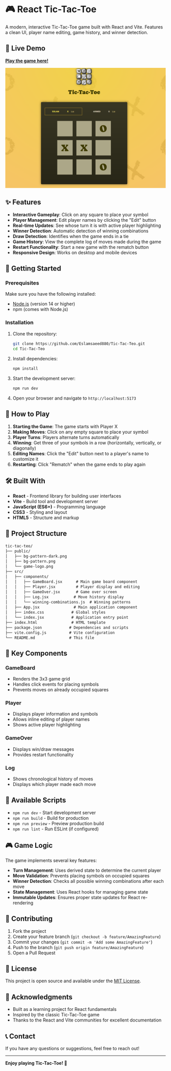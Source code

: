 # 🎮 React Tic-Tac-Toe

A modern, interactive Tic-Tac-Toe game built with React and Vite. Features a clean UI, player name editing, game history, and winner detection.

## 🔗 Live Demo
**[Play the game here!](https://eslamsaeed880.github.io/Tic-Tac-Teo/)**

![Tic-Tac-Toe Game](./public/image.png)

## ✨ Features

- **Interactive Gameplay**: Click on any square to place your symbol
- **Player Management**: Edit player names by clicking the "Edit" button
- **Real-time Updates**: See whose turn it is with active player highlighting
- **Winner Detection**: Automatic detection of winning combinations
- **Draw Detection**: Identifies when the game ends in a tie
- **Game History**: View the complete log of moves made during the game
- **Restart Functionality**: Start a new game with the rematch button
- **Responsive Design**: Works on desktop and mobile devices

## 🚀 Getting Started

### Prerequisites

Make sure you have the following installed:
- [Node.js](https://nodejs.org/) (version 14 or higher)
- npm (comes with Node.js)

### Installation

1. Clone the repository:
   ```bash
   git clone https://github.com/Eslamsaeed880/Tic-Tac-Teo.git
   cd Tic-Tac-Teo
   ```

2. Install dependencies:
   ```bash
   npm install
   ```

3. Start the development server:
   ```bash
   npm run dev
   ```

4. Open your browser and navigate to `http://localhost:5173`

## 🎯 How to Play

1. **Starting the Game**: The game starts with Player X
2. **Making Moves**: Click on any empty square to place your symbol
3. **Player Turns**: Players alternate turns automatically
4. **Winning**: Get three of your symbols in a row (horizontally, vertically, or diagonally)
5. **Editing Names**: Click the "Edit" button next to a player's name to customize it
6. **Restarting**: Click "Rematch" when the game ends to play again

## 🛠️ Built With

- **React** - Frontend library for building user interfaces
- **Vite** - Build tool and development server
- **JavaScript (ES6+)** - Programming language
- **CSS3** - Styling and layout
- **HTML5** - Structure and markup

## 📁 Project Structure

```
tic-tac-teo/
├── public/
│   ├── bg-pattern-dark.png
│   ├── bg-pattern.png
│   └── game-logo.png
├── src/
│   ├── components/
│   │   ├── GameBoard.jsx      # Main game board component
│   │   ├── Player.jsx         # Player display and editing
│   │   ├── GameOver.jsx       # Game over screen
│   │   ├── Log.jsx           # Move history display
│   │   └── winning-combinations.js  # Winning patterns
│   ├── App.jsx               # Main application component
│   ├── index.css            # Global styles
│   └── index.jsx            # Application entry point
├── index.html               # HTML template
├── package.json            # Dependencies and scripts
├── vite.config.js          # Vite configuration
└── README.md               # This file
```

## 🎨 Key Components

### GameBoard
- Renders the 3x3 game grid
- Handles click events for placing symbols
- Prevents moves on already occupied squares

### Player
- Displays player information and symbols
- Allows inline editing of player names
- Shows active player highlighting

### GameOver
- Displays win/draw messages
- Provides restart functionality

### Log
- Shows chronological history of moves
- Displays which player made each move

## 🚀 Available Scripts

- `npm run dev` - Start development server
- `npm run build` - Build for production
- `npm run preview` - Preview production build
- `npm run lint` - Run ESLint (if configured)

## 🎮 Game Logic

The game implements several key features:

- **Turn Management**: Uses derived state to determine the current player
- **Move Validation**: Prevents placing symbols on occupied squares
- **Winner Detection**: Checks all possible winning combinations after each move
- **State Management**: Uses React hooks for managing game state
- **Immutable Updates**: Ensures proper state updates for React re-rendering

## 🤝 Contributing

1. Fork the project
2. Create your feature branch (`git checkout -b feature/AmazingFeature`)
3. Commit your changes (`git commit -m 'Add some AmazingFeature'`)
4. Push to the branch (`git push origin feature/AmazingFeature`)
5. Open a Pull Request

## 📝 License

This project is open source and available under the [MIT License](LICENSE).

## 🙏 Acknowledgments

- Built as a learning project for React fundamentals
- Inspired by the classic Tic-Tac-Toe game
- Thanks to the React and Vite communities for excellent documentation

## 📞 Contact

If you have any questions or suggestions, feel free to reach out!

---

**Enjoy playing Tic-Tac-Toe! 🎉**
